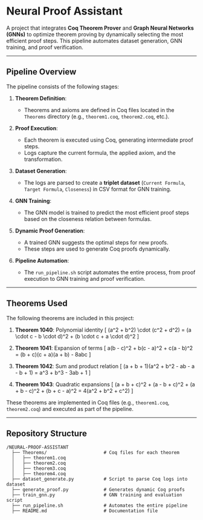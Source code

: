# **Neural Proof Assistant**

A project that integrates **Coq Theorem Prover** and **Graph Neural Networks (GNNs)** to optimize theorem proving by dynamically selecting the most efficient proof steps. This pipeline automates dataset generation, GNN training, and proof verification.

---

## **Pipeline Overview**

The pipeline consists of the following stages:

1. **Theorem Definition**:

   - Theorems and axioms are defined in Coq files located in the `Theorems` directory (e.g., `theorem1.coq`, `theorem2.coq`, etc.).

2. **Proof Execution**:

   - Each theorem is executed using Coq, generating intermediate proof steps.
   - Logs capture the current formula, the applied axiom, and the transformation.

3. **Dataset Generation**:

   - The logs are parsed to create a **triplet dataset** (`Current Formula`, `Target Formula`, `Closeness`) in CSV format for GNN training.

4. **GNN Training**:

   - The GNN model is trained to predict the most efficient proof steps based on the closeness relation between formulas.

5. **Dynamic Proof Generation**:

   - A trained GNN suggests the optimal steps for new proofs.
   - These steps are used to generate Coq proofs dynamically.

6. **Pipeline Automation**:
   - The `run_pipeline.sh` script automates the entire process, from proof execution to GNN training and proof verification.

---

## **Theorems Used**

The following theorems are included in this project:

1. **Theorem 1040**: Polynomial identity
   \[
   (a^2 + b^2) \cdot (c^2 + d^2) = (a \cdot c - b \cdot d)^2 + (b \cdot c + a \cdot d)^2
   \]

2. **Theorem 1041**: Expansion of terms
   \[
   a(b - c)^2 + b(c - a)^2 + c(a - b)^2 = (b + c)(c + a)(a + b) - 8abc
   \]

3. **Theorem 1042**: Sum and product relation
   \[
   (a + b + 1)(a^2 + b^2 - ab - a - b + 1) = a^3 + b^3 - 3ab + 1
   \]

4. **Theorem 1043**: Quadratic expansions
   \[
   (a + b + c)^2 + (a - b + c)^2 + (a + b - c)^2 + (b + c - a)^2 = 4(a^2 + b^2 + c^2)
   \]

These theorems are implemented in Coq files (e.g., `theorem1.coq`, `theorem2.coq`) and executed as part of the pipeline.

---

## **Repository Structure**

```plaintext
/NEURAL-PROOF-ASSISTANT
  ├── Theorems/                     # Coq files for each theorem
  │   ├── theorem1.coq
  │   ├── theorem2.coq
  │   ├── theorem3.coq
  │   ├── theorem4.coq
  ├── dataset_generate.py           # Script to parse Coq logs into dataset
  ├── generate_proof.py             # Generates dynamic Coq proofs
  ├── train_gnn.py                  # GNN training and evaluation script
  ├── run_pipeline.sh               # Automates the entire pipeline
  ├── README.md                     # Documentation file
```
